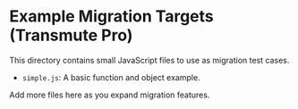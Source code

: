 # Example Migration Targets (Transmute Pro)

This directory contains small JavaScript files to use as migration test cases.

- `simple.js`: A basic function and object example.

Add more files here as you expand migration features.
